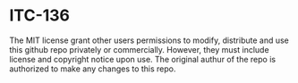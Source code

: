 # ITC-136
The MIT license grant other users permissions to modify, distribute and use this github repo privately or commercially. However, they must include license and copyright notice upon use. The original authur of the repo is authorized to make any changes to this repo.
